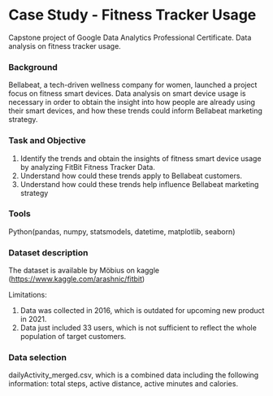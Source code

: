# Case Study - Fitness Tracker Usage
Capstone project of Google Data Analytics Professional Certificate. Data analysis on fitness tracker usage.
### Background
Bellabeat, a tech-driven wellness company for women, launched a project focus on fitness smart devices. Data analysis on smart device usage is necessary in order to obtain the insight into how people are already using their smart devices, and how these trends could inform Bellabeat marketing strategy.
### Task and Objective
1. Identify the trends and obtain the insights of fitness smart device usage by analyzing FitBit Fitness Tracker Data.
2. Understand how could these trends apply to Bellabeat customers.
3. Understand how could these trends help influence Bellabeat marketing strategy
### Tools
Python(pandas, numpy, statsmodels, datetime, matplotlib, seaborn)
### Dataset description
The dataset is available by Möbius on kaggle (https://www.kaggle.com/arashnic/fitbit)

Limitations:
1. Data was collected in 2016, which is outdated for upcoming new product in 2021.
2. Data just included 33 users, which is not sufficient to reflect the whole population of target customers.
### Data selection
dailyActivity_merged.csv, which is a combined data including the following information: total steps, active distance, active minutes and calories. 
